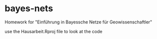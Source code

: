 # bayes-nets
Homework for "Einführung in Bayessche Netze für Geowissenschaftler"

use the Hausarbeit.Rproj file to look at the code
